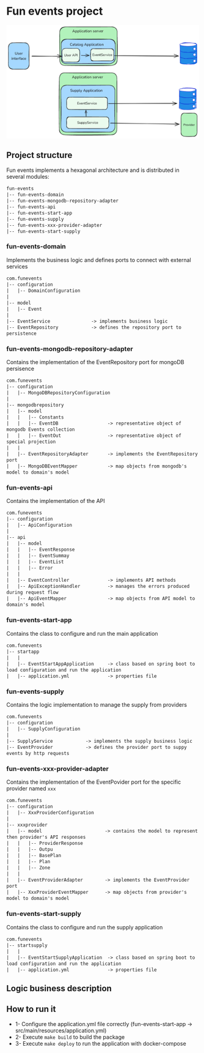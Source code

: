# Fun events project
![Fun events schema](fun-events-diagram.png)

## Project structure
Fun events implements a hexagonal architecture and is distributed in several modules:

```
fun-events
|-- fun-events-domain
|-- fun-events-mongodb-repository-adapter
|-- fun-events-api
|-- fun-events-start-app
|-- fun-events-supply
|-- fun-events-xxx-provider-adapter
|-- fun-events-start-supply
```
### fun-events-domain
Implements the business logic and defines ports to connect with external services

```
com.funevents
|-- configuration
|   |-- DomainConfiguration
|
|-- model
|   |-- Event
|
|-- EventService               -> implements business logic
|-- EventRepository            -> defines the repository port to persistence
```
### fun-events-mongodb-repository-adapter
Contains the implementation of the EventRepository port for mongoDB persisence

```
com.funevents
|-- configuration
|   |-- MongoDBRepositoryConfiguration
|
|-- mongodbrepository
|   |-- model
|   |   |-- Constants
|   |   |-- EventDB                  -> representative object of mongodb Events collection
|   |   |-- EventOut                 -> representative object of special projection
|   |
|   |-- EventRepositoryAdapter       -> implements the EventRepository port
|   |-- MongoDBEventMapper           -> map objects from mongodb's model to domain's model

```
### fun-events-api
Contains the implementation of the API 

```
com.funevents
|-- configuration
|   |-- ApiConfiguration
|
|-- api
|   |-- model
|   |   |-- EventResponse
|   |   |-- EventSummay                  
|   |   |-- EventList                 
|   |   |-- Error                 
|   |
|   |-- EventController              -> implements API methods
|   |-- ApiExceptionHandler          -> manages the errors produced during request flow
|   |-- ApiEventMapper               -> map objects from API model to domain's model

```
### fun-events-start-app
Contains the class to configure and run the main application

```
com.funevents
|-- startapp
|   |
|   |-- EventStartAppApplication     -> class based on spring boot to load configuration and run the application
|   |-- application.yml              -> properties file          

```

### fun-events-supply
Contains the logic implementation to manage the supply from providers

```
com.funevents
|-- configuration
|   |-- SupplyConfiguration
|
|-- SupplyService            -> implements the supply business logic
|-- EventProvider            -> defines the provider port to suppy events by http requests
```

### fun-events-xxx-provider-adapter
Contains the implementation of the EventPovider port for the specific provider named `xxx`

```
com.funevents
|-- configuration
|   |-- XxxProviderConfiguration
|
|-- xxxprovider
|   |-- model                       -> contains the model to represent then provider's API responses
|   |   |-- ProviderResponse
|   |   |-- Outpu
|   |   |-- BasePlan
|   |   |-- Plan
|   |   |-- Zone
|   |
|   |-- EventProviderAdapter        -> implements the EventProvider port
|   |-- XxxProviderEventMapper      -> map objects from provider's model to domain's model

```
### fun-events-start-supply
Contains the class to configure and run the supply application

```
com.funevents
|-- startsupply
|   |
|   |-- EventStartSupplyApplication  -> class based on spring boot to load configuration and run the application
|   |-- application.yml              -> properties file          

```

## Logic business description


## How to run it
- 1- Configure the application.yml file correctly (fun-events-start-app -> src/main/resources/application.yml)
- 2- Execute `make build` to build the package
- 3- Execute `make deploy` to run the application with docker-compose

